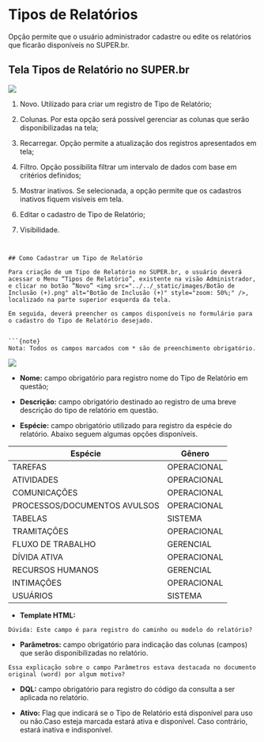 # Tipos de Relatórios


Opção permite que o usuário administrador cadastre ou edite os relatórios que ficarão disponíveis no SUPER.br. 

 

## Tela Tipos de Relatório no SUPER.br 


<img src="../../_static/images/Tipos de Relatórios - Tela Principal.png"/>
 

1) Novo. Utilizado para criar um registro de Tipo de Relatório; 


2) Colunas. Por esta opção será possível gerenciar as colunas que serão disponibilizadas na tela;
 

3) Recarregar. Opção permite a atualização dos registros apresentados em tela;  


4) Filtro. Opção possibilita filtrar um intervalo de dados com base em critérios definidos; 
 

5) Mostrar inativos. Se selecionada, a opção permite que os cadastros inativos fiquem visíveis em tela. 
 

6) Editar o cadastro de Tipo de Relatório; 
 

7) Visibilidade. 
```Dúvida: Para que serve este botão? Sempre que clico nele retorna uma mensagem de acesso negado.
 

## Como Cadastrar um Tipo de Relatório

Para criação de um Tipo de Relatório no SUPER.br, o usuário deverá acessar o Menu “Tipos de Relatório”, existente na visão Administrador, e clicar no botão “Novo” <img src="../../_static/images/Botão de Inclusão (+).png" alt="Botão de Inclusão (+)" style="zoom: 50%;" />, localizado na parte superior esquerda da tela. 
 
Em seguida, deverá preencher os campos disponíveis no formulário para o cadastro do Tipo de Relatório desejado.  

 
```{note}
Nota: Todos os campos marcados com * são de preenchimento obrigatório. 
```

<img src="../../_static/images/Tipos de Relatórios - Tela com a Lista de Campos.png"/>


* **Nome:** campo obrigatório para registro nome do Tipo de Relatório em questão; 


* **Descrição:** campo obrigatório destinado ao registro de uma breve descrição do tipo de relatório em questão. 
 

* **Espécie:** campo obrigatório utilizado para registro da espécie do relatório. Abaixo seguem algumas opções disponíveis. 

 

|Espécie                      |Gênero      |
|-----------------------------|------------|
|TAREFAS                      |OPERACIONAL |
|ATIVIDADES                   |OPERACIONAL |
|COMUNICAÇÕES                 |OPERACIONAL |
|PROCESSOS/DOCUMENTOS AVULSOS |OPERACIONAL |
|TABELAS                      |SISTEMA     |
|TRAMITAÇÕES                  |OPERACIONAL |
|FLUXO DE TRABALHO            |GERENCIAL   |
|DÍVIDA ATIVA                 |OPERACIONAL |
|RECURSOS HUMANOS             |GERENCIAL   |
|INTIMAÇÕES                   |OPERACIONAL |
|USUÁRIOS                     |SISTEMA     |
 

* **Template HTML:**

```
Dúvida: Este campo é para registro do caminho ou modelo do relatório? 
```

* **Parâmetros:** campo obrigatório para indicação das colunas (campos) que serão disponibilizadas no relatório.    

```
Essa explicação sobre o campo Parâmetros estava destacada no documento original (word) por algum motivo?
```

* **DQL:** campo obrigatório para registro do código da consulta a ser aplicada no relatório. 


* **Ativo:** Flag que indicará se o Tipo de Relatório está disponível para uso ou não.Caso esteja marcada estará ativa e disponível. Caso contrário, estará inativa e indisponível. 
